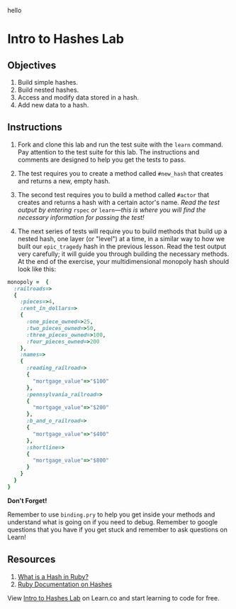 hello
# Intro to Hashes Lab

## Objectives

1. Build simple hashes.
2. Build nested hashes.
3. Access and modify data stored in a hash.
4. Add new data to a hash.

## Instructions

1. Fork and clone this lab and run the test suite with the `learn` command. Pay
   attention to the test suite for this lab. The instructions and comments are
   designed to help you get the tests to pass.

2. The test requires you to create a method called `#new_hash` that creates and
   returns a new, empty hash.

3. The second test requires you to build a method called `#actor` that creates
   and returns a hash with a certain actor's name. _Read the test output by
   entering_ `rspec` _or_ `learn`_—this is where you will find the necessary
   information for passing the test!_

4. The next series of tests will require you to build methods that build up a
   nested hash, one layer (or "level") at a time, in a similar way to how we built
   our `epic_tragedy` hash in the previous lesson. Read the test output very
   carefully; it will guide you through building the necessary methods. At the end
   of the exercise, your multidimensional monopoly hash should look like this:

```ruby
monopoly =  {
  :railroads=>
  {
    :pieces=>4,
    :rent_in_dollars=>
    {
      :one_piece_owned=>25,
      :two_pieces_owned=>50,
      :three_pieces_owned=>100,
      :four_pieces_owned=>200
    },
    :names=>
    {
      :reading_railroad=>
      {
        "mortgage_value"=>"$100"
      },
      :pennsylvania_railroad=>
      {
        "mortgage_value"=>"$200"
      },
      :b_and_o_railroad=>
      {
        "mortgage_value"=>"$400"
      },
      :shortline=>
      {
        "mortgage_value"=>"$800"
      }
    }
  }
}
```

**Don't Forget!**

Remember to use `binding.pry` to help you get inside your methods and understand
what is going on if you need to debug. Remember to google questions that you
have if you get stuck and remember to ask questions on Learn!

## Resources

1. [What is a Hash in Ruby?](http://ruby.about.com/od/rubyfeatures/a/hashes.htm)
2. [Ruby Documentation on Hashes](http://ruby-doc.org/core-2.1.3/Hash.html)

<p data-visibility='hidden'>View <a href='https://learn.co/lessons/ruby-intro-to-hashes-lab' title='Intro to Hashes Lab'>Intro to Hashes Lab</a> on Learn.co and start learning to code for free.</p>
